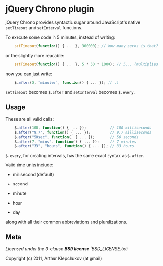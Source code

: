 jQuery Chrono plugin
====================

jQuery Chrono provides syntactic sugar around JavaScript's native 
`setTimeout` and `setInterval` functions.

To execute some code in 5 minutes, instead of writing:

```js
    setTimeout(function() { ... }, 300000); // how many zeros is that?
```

or the slightly more readable:

```js
    setTimeout(function() { ... }, 5 * 60 * 1000); // 5... (multiplies in head) min
```

now you can just write:

```js
    $.after(5, "minutes", function() { ... }); // :)
````

`setTimeout` becomes `$.after` and `setInterval` becomes `$.every`.

Usage
-----

These are all valid calls:

```js
    $.after(100, function() { ... });           // 100 milliseconds
    $.after("9.7", function() { ... });         // 9.7 milliseconds
    $.after("50sec", function() { ... });       // 50 seconds
    $.after(7, "mins", function() { ... });     // 7 minutes
    $.after("33", "hours", function() { ... }); // 33 hours
```

`$.every`, for creating intervals, has the same exact syntax as `$.after`.

Valid time units include:  

* millisecond (default)

* second 

* minute 

* hour

* day

along with all their common abbreviations and pluralizations.

Meta
----

_Licensed under the 3-clause **BSD license** (BSD_LICENSE.txt)_

Copyright (c) 2011, Arthur Klepchukov (at gmail)
